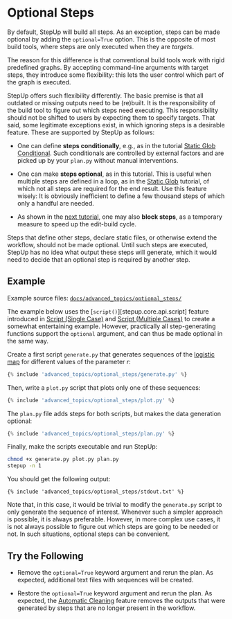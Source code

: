 # Optional Steps

By default, StepUp will build all steps.
As an exception, steps can be made optional by adding the `optional=True` option.
This is the opposite of most build tools, where steps are only executed when they are *targets*.

The reason for this difference is that conventional build tools work with rigid predefined graphs.
By accepting command-line arguments with target steps, they introduce some flexibility:
this lets the user control which part of the graph is executed.

StepUp offers such flexibility differently.
The basic premise is that all outdated or missing outputs need to be (re)built.
It is the responsibility of the build tool to figure out which steps need executing.
This responsibility should not be shifted to users by expecting them to specify targets.
That said, some legitimate exceptions exist, in which ignoring steps is a desirable feature.
These are supported by StepUp as follows:

- One can define **steps conditionally**, e.g.,
  as in the tutorial [Static Glob Conditional](../getting_started/static_glob_conditional.md).
  Such conditionals are controlled by external factors and
  are picked up by your `plan.py` without manual interventions.

- One can make **steps optional**, as in this tutorial.
  This is useful when multiple steps are defined in a loop,
  as in the [Static Glob](../getting_started/static_glob.md) tutorial,
  of which not all steps are required for the end result.
  Use this feature wisely:
  It is obviously inefficient to define a few thousand steps of which only a handful are needed.

- As shown in the [next tutorial](blocked_steps.md), one may also **block steps**,
  as a temporary measure to speed up the edit-build cycle.

Steps that define other steps, declare static files, or otherwise extend the workflow,
should not be made optional.
Until such steps are executed, StepUp has no idea what output these steps will generate,
which it would need to decide that an optional step is required by another step.

## Example

Example source files: [`docs/advanced_topics/optional_steps/`](https://github.com/reproducible-reporting/stepup-core/tree/main/docs/advanced_topics/optional_steps)

The example below uses the [`script()`][stepup.core.api.script] feature introduced in
[Script (Single Case)](../getting_started/script_single.md) and
[Script (Multiple Cases)](../getting_started/script_multiple.md)
to create a somewhat entertaining example.
However, practically all step-generating functions support the `optional` argument,
and can thus be made optional in the same way.

Create a first script `generate.py` that generates sequences
of the [logistic map](https://en.wikipedia.org/wiki/Logistic_map)
for different values of the parameter *r*:

```python
{% include 'advanced_topics/optional_steps/generate.py' %}
```

Then, write a `plot.py` script that plots only one of these sequences:

```python
{% include 'advanced_topics/optional_steps/plot.py' %}
```

The `plan.py` file adds steps for both scripts, but makes the data generation optional:

```python
{% include 'advanced_topics/optional_steps/plan.py' %}
```

Finally, make the scripts executable and run StepUp:

```bash
chmod +x generate.py plot.py plan.py
stepup -n 1
```

You should get the following output:

```text
{% include 'advanced_topics/optional_steps/stdout.txt' %}
```

Note that, in this case, it would be trivial to modify the `generate.py` script
to only generate the sequence of interest.
Whenever such a simpler approach is possible, it is always preferable.
However, in more complex use cases, it is not always possible
to figure out which steps are going to be needed or not.
In such situations, optional steps can be convenient.

## Try the Following

- Remove the `optional=True` keyword argument and rerun the plan.
  As expected, additional text files with sequences will be created.

- Restore the `optional=True` keyword argument and rerun the plan.
  As expected, the [Automatic Cleaning](../getting_started/automatic_cleaning.md) feature
  removes the outputs that were generated by steps that are no longer present in the workflow.
